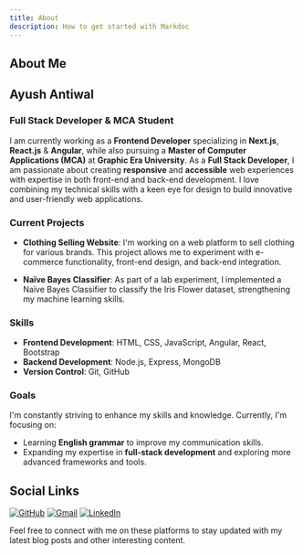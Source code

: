 ```yaml
---
title: About
description: How to get started with Markdoc
---
```


## About Me

## Ayush Antiwal

### Full Stack Developer & MCA Student

I am currently working as a **Frontend Developer** specializing in **Next.js**, **React.js** & **Angular**, while also pursuing a **Master of Computer Applications (MCA)** at **Graphic Era University**. As a **Full Stack Developer**, I am passionate about creating **responsive** and **accessible** web experiences with expertise in both front-end and back-end development. I love combining my technical skills with a keen eye for design to build innovative and user-friendly web applications.

### Current Projects
- **Clothing Selling Website**: I'm working on a web platform to sell clothing for various brands. This project allows me to experiment with e-commerce functionality, front-end design, and back-end integration.
  
- **Naïve Bayes Classifier**: As part of a lab experiment, I implemented a Naïve Bayes Classifier to classify the Iris Flower dataset, strengthening my machine learning skills.

### Skills
- **Frontend Development**: HTML, CSS, JavaScript, Angular, React, Bootstrap
- **Backend Development**: Node.js, Express, MongoDB
- **Version Control**: Git, GitHub

### Goals
I'm constantly striving to enhance my skills and knowledge. Currently, I'm focusing on:
- Learning **English grammar** to improve my communication skills.
- Expanding my expertise in **full-stack development** and exploring more advanced frameworks and tools.

## Social Links

[![GitHub](https://img.shields.io/badge/github-%23121011.svg?style=for-the-badge&logo=github&logoColor=white)](https://github.com/AyushAntwal)
[![Gmail](https://img.shields.io/badge/Gmail-D14836?style=for-the-badge&logo=gmail&logoColor=white)](mailto:ayuhsantiwal08@gamil.com)
[![LinkedIn](https://img.shields.io/badge/linkedin-%230077B5.svg?style=for-the-badge&logo=linkedin&logoColor=white)](https://www.linkedin.com/in/ayush-antiwal-dev)

Feel free to connect with me on these platforms to stay updated with my latest blog posts and other interesting content.
